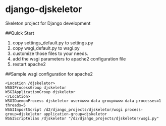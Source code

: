 django-djskeletor
=================

Skeleton project for Django development

##Quick Start

1. copy settings_default.py to settings.py
2. copy wsgi_default.py to wsgi.py
3. customize those files to your needs.
4. add the wsgi parameters to apache2 configuration file
5. restart apache2

##Sample wsgi configuration for apache2

```
<Location /djskeletor>
WSGIProcessGroup djskeletor
WSGIApplicationGroup djskeletor
</Location>
WSGIDaemonProcess djskeletor user=www-data group=www-data processes=1 threads=5 
WSGIImportScript /d2/django_projects/djskeletor/wsgi process-group=djskeletor application-group=djskeletor
WSGIScriptAlias /djskeletor "/d2/django_projects/djskeletor/wsgi.py"
```
